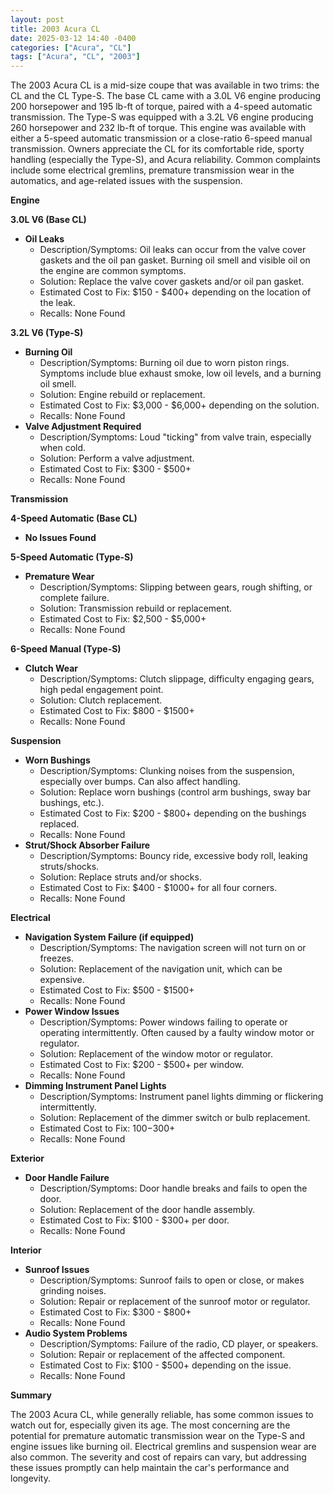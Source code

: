 ```yaml
---
layout: post
title: 2003 Acura CL
date: 2025-03-12 14:40 -0400
categories: ["Acura", "CL"]
tags: ["Acura", "CL", "2003"]
---
```

The 2003 Acura CL is a mid-size coupe that was available in two trims: the CL and the CL Type-S. The base CL came with a 3.0L V6 engine producing 200 horsepower and 195 lb-ft of torque, paired with a 4-speed automatic transmission. The Type-S was equipped with a 3.2L V6 engine producing 260 horsepower and 232 lb-ft of torque. This engine was available with either a 5-speed automatic transmission or a close-ratio 6-speed manual transmission. Owners appreciate the CL for its comfortable ride, sporty handling (especially the Type-S), and Acura reliability. Common complaints include some electrical gremlins, premature transmission wear in the automatics, and age-related issues with the suspension.

**Engine**

**3.0L V6 (Base CL)**

*   **Oil Leaks**
    *   Description/Symptoms: Oil leaks can occur from the valve cover gaskets and the oil pan gasket. Burning oil smell and visible oil on the engine are common symptoms.
    *   Solution: Replace the valve cover gaskets and/or oil pan gasket.
    *   Estimated Cost to Fix: $150 - $400+ depending on the location of the leak.
    *   Recalls: None Found

**3.2L V6 (Type-S)**

*   **Burning Oil**
    *   Description/Symptoms: Burning oil due to worn piston rings. Symptoms include blue exhaust smoke, low oil levels, and a burning oil smell.
    *   Solution: Engine rebuild or replacement.
    *   Estimated Cost to Fix: $3,000 - $6,000+ depending on the solution.
    *   Recalls: None Found
*   **Valve Adjustment Required**
    *   Description/Symptoms: Loud "ticking" from valve train, especially when cold.
    *   Solution: Perform a valve adjustment.
    *   Estimated Cost to Fix: $300 - $500+
    *   Recalls: None Found

**Transmission**

**4-Speed Automatic (Base CL)**

*   **No Issues Found**

**5-Speed Automatic (Type-S)**

*   **Premature Wear**
    *   Description/Symptoms: Slipping between gears, rough shifting, or complete failure.
    *   Solution: Transmission rebuild or replacement.
    *   Estimated Cost to Fix: $2,500 - $5,000+
    *   Recalls: None Found

**6-Speed Manual (Type-S)**

*   **Clutch Wear**
    *   Description/Symptoms: Clutch slippage, difficulty engaging gears, high pedal engagement point.
    *   Solution: Clutch replacement.
    *   Estimated Cost to Fix: $800 - $1500+
    *   Recalls: None Found

**Suspension**

*   **Worn Bushings**
    *   Description/Symptoms: Clunking noises from the suspension, especially over bumps. Can also affect handling.
    *   Solution: Replace worn bushings (control arm bushings, sway bar bushings, etc.).
    *   Estimated Cost to Fix: $200 - $800+ depending on the bushings replaced.
    *   Recalls: None Found
*   **Strut/Shock Absorber Failure**
    *   Description/Symptoms: Bouncy ride, excessive body roll, leaking struts/shocks.
    *   Solution: Replace struts and/or shocks.
    *   Estimated Cost to Fix: $400 - $1000+ for all four corners.
    *   Recalls: None Found

**Electrical**

*   **Navigation System Failure (if equipped)**
    *   Description/Symptoms: The navigation screen will not turn on or freezes.
    *   Solution: Replacement of the navigation unit, which can be expensive.
    *   Estimated Cost to Fix: $500 - $1500+
    *   Recalls: None Found
*   **Power Window Issues**
    *   Description/Symptoms: Power windows failing to operate or operating intermittently. Often caused by a faulty window motor or regulator.
    *   Solution: Replacement of the window motor or regulator.
    *   Estimated Cost to Fix: $200 - $500+ per window.
    *   Recalls: None Found
*   **Dimming Instrument Panel Lights**
    *   Description/Symptoms: Instrument panel lights dimming or flickering intermittently.
    *   Solution: Replacement of the dimmer switch or bulb replacement.
    *   Estimated Cost to Fix: $100-$300+
    *   Recalls: None Found

**Exterior**

*   **Door Handle Failure**
    *   Description/Symptoms: Door handle breaks and fails to open the door.
    *   Solution: Replacement of the door handle assembly.
    *   Estimated Cost to Fix: $100 - $300+ per door.
    *   Recalls: None Found

**Interior**

*   **Sunroof Issues**
    *   Description/Symptoms: Sunroof fails to open or close, or makes grinding noises.
    *   Solution: Repair or replacement of the sunroof motor or regulator.
    *   Estimated Cost to Fix: $300 - $800+
    *   Recalls: None Found
*   **Audio System Problems**
    *   Description/Symptoms: Failure of the radio, CD player, or speakers.
    *   Solution: Repair or replacement of the affected component.
    *   Estimated Cost to Fix: $100 - $500+ depending on the issue.
    *   Recalls: None Found

**Summary**

The 2003 Acura CL, while generally reliable, has some common issues to watch out for, especially given its age. The most concerning are the potential for premature automatic transmission wear on the Type-S and engine issues like burning oil. Electrical gremlins and suspension wear are also common. The severity and cost of repairs can vary, but addressing these issues promptly can help maintain the car's performance and longevity.

